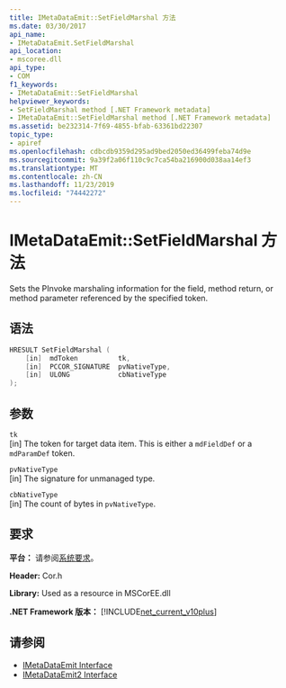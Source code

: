 ```yaml
---
title: IMetaDataEmit::SetFieldMarshal 方法
ms.date: 03/30/2017
api_name:
- IMetaDataEmit.SetFieldMarshal
api_location:
- mscoree.dll
api_type:
- COM
f1_keywords:
- IMetaDataEmit::SetFieldMarshal
helpviewer_keywords:
- SetFieldMarshal method [.NET Framework metadata]
- IMetaDataEmit::SetFieldMarshal method [.NET Framework metadata]
ms.assetid: be232314-7f69-4855-bfab-63361bd22307
topic_type:
- apiref
ms.openlocfilehash: cdbcdb9359d295ad9bed2050ed36499feba74d9e
ms.sourcegitcommit: 9a39f2a06f110c9c7ca54ba216900d038aa14ef3
ms.translationtype: MT
ms.contentlocale: zh-CN
ms.lasthandoff: 11/23/2019
ms.locfileid: "74442272"
---
```

# <a name="imetadataemitsetfieldmarshal-method"></a>IMetaDataEmit::SetFieldMarshal 方法
Sets the PInvoke marshaling information for the field, method return, or method parameter referenced by the specified token.  
  
## <a name="syntax"></a>语法  
  
```cpp  
HRESULT SetFieldMarshal (  
    [in]  mdToken          tk,   
    [in]  PCCOR_SIGNATURE  pvNativeType,   
    [in]  ULONG            cbNativeType   
);  
```  
  
## <a name="parameters"></a>参数  
 `tk`  
 [in] The token for target data item. This is either a `mdFieldDef` or a `mdParamDef` token.  
  
 `pvNativeType`  
 [in] The signature for unmanaged type.  
  
 `cbNativeType`  
 [in] The count of bytes in `pvNativeType`.  
  
## <a name="requirements"></a>要求  
 **平台：** 请参阅[系统要求](../../../../docs/framework/get-started/system-requirements.md)。  
  
 **Header:** Cor.h  
  
 **Library:** Used as a resource in MSCorEE.dll  
  
 **.NET Framework 版本：** [!INCLUDE[net_current_v10plus](../../../../includes/net-current-v10plus-md.md)]  
  
## <a name="see-also"></a>请参阅

- [IMetaDataEmit Interface](../../../../docs/framework/unmanaged-api/metadata/imetadataemit-interface.md)
- [IMetaDataEmit2 Interface](../../../../docs/framework/unmanaged-api/metadata/imetadataemit2-interface.md)
